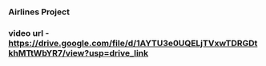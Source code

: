 ### Airlines Project 
### video url - https://drive.google.com/file/d/1AYTU3e0UQELjTVxwTDRGDtkhMTtWbYR7/view?usp=drive_link 
